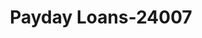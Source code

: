 ---
f_zip-code: 83316
f_state-code: ID
title: Payday Loans-24007
f_phone: 208-543-4650
f_city-only: Buhl
f_address: 212 Broadway Avenue South Buhl
f_location-unique-id: '24007'
slug: payday-loans-24007
updated-on: '2024-05-30T13:46:58.046Z'
created-on: '2024-05-30T13:36:59.803Z'
published-on: '2024-05-30T13:54:32.469Z'
f_city-state: cms/city/buhl-id.md
f_company: cms/company/payday-loans.md
f_state: cms/state/idaho.md
layout: '[payday-loan].html'
tags: payday-loan
---